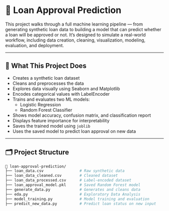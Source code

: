 # 🏦 Loan Approval Prediction

This project walks through a full machine learning pipeline — from generating synthetic loan data to building a model that can predict whether a loan will be approved or not. It’s designed to simulate a real-world workflow, including data creation, cleaning, visualization, modeling, evaluation, and deployment.

---

## 🚀 What This Project Does

- Creates a synthetic loan dataset
- Cleans and preprocesses the data
- Explores data visually using Seaborn and Matplotlib
- Encodes categorical values with LabelEncoder
- Trains and evaluates two ML models:
  - Logistic Regression
  - Random Forest Classifier
- Shows model accuracy, confusion matrix, and classification report
- Displays feature importance for interpretability
- Saves the trained model using `joblib`
- Uses the saved model to predict loan approval on new data

---

## 🗂️ Project Structure

```bash
📁 loan-approval-prediction/
├── loan_data.csv                # Raw synthetic data
├── loan_data_cleaned.csv        # Cleaned dataset
├── loan_data_processed.csv      # Label-encoded dataset
├── loan_approval_model.pkl      # Saved Random Forest model
├── generate_data.py             # Generates and cleans data
├── eda.py                       # Exploratory Data Analysis
├── model_training.py            # Model training and evaluation
├── predict_new_data.py          # Predict loan status on new input
